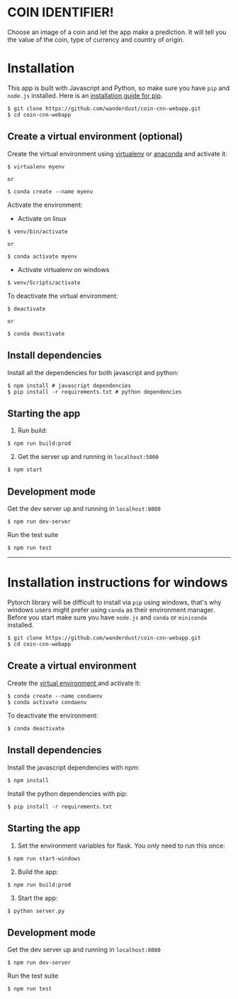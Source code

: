 # COIN IDENTIFIER!

Choose an image of a coin and let the app make a prediction. It will tell you the value of the coin, type of currency and country of origin.

# Installation
This app is built with Javascript and Python, so make sure you have `pip` and `node.js` installed. Here is an [installation guide for pip](https://pip.pypa.io/en/stable/installing/).

```
$ git clone https://github.com/wanderdust/coin-cnn-webapp.git
$ cd coin-cnn-webapp
```

## Create a virtual environment (optional)

Create the virtual environment using [virtualenv](https://virtualenv.pypa.io/en/latest/) or [anaconda](https://docs.conda.io/projects/conda/en/latest/user-guide/tasks/manage-environments.html) and activate it:

```
$ virtualenv myenv

or 

$ conda create --name myenv
```
Activate the environment:

* Activate on linux
```
$ venv/bin/activate

or

$ conda activate myenv
```

* Activate virtualenv on windows
```
$ venv/Scripts/activate
```

To deactivate the virtual environment:
```
$ deactivate

or

$ conda deactivate
```

## Install dependencies

Install all the dependencies for both javascript and python:
```
$ npm install # javascript dependencies
$ pip install -r requirements.txt # python dependencies
```
## Starting the app

1. Run build:
```
$ npm run build:prod
```

2. Get the server up and running in `localhost:5000`
```
$ npm start
```

## Development mode

Get the dev server up and running in `localhost:8080`
```
$ npm run dev-server
```

Run the test suite

```
$ npm run test
```

************

# Installation instructions for windows

Pytorch library will be difficult to install via `pip` using windows, that's why windows users might prefer using `conda` as their environment manager. Before you start make sure you have `node.js` and `conda` or `miniconda` installed.

```
$ git clone https://github.com/wanderdust/coin-cnn-webapp.git
$ cd coin-cnn-webapp
```
## Create a virtual environment

Create the [virtual environment ](https://docs.conda.io/projects/conda/en/latest/user-guide/tasks/manage-environments.html) and activate it:

```
$ conda create --name condaenv
$ conda activate condaenv
```

To deactivate the environment:
```
$ conda deactivate
```

## Install dependencies

Install the javascript dependencies with npm:
```
$ npm install
```

Install the python dependencies with pip:

```
$ pip install -r requirements.txt
```


## Starting the app

1. Set the environment variables for flask. You only need to run this once:

```
$ npm run start-windows
```

2. Build the app:
```
$ npm run build:prod
```

3. Start the app:
```
$ python server.py
```

## Development mode

Get the dev server up and running in `localhost:8080`
```
$ npm run dev-server
```

Run the test suite
```
$ npm run test
```
